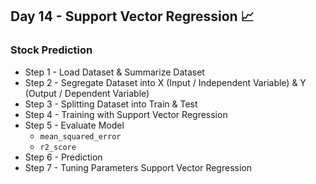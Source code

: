 ## Day 14 - Support Vector Regression 📈

### Stock Prediction  

- Step 1 - Load Dataset & Summarize Dataset
- Step 2 - Segregate Dataset into X (Input / Independent Variable) & Y (Output / Dependent Variable)
- Step 3 - Splitting Dataset into Train & Test
- Step 4 - Training with Support Vector Regression
- Step 5 - Evaluate Model
  - ```mean_squared_error```
  - ```r2_score```
- Step 6 - Prediction
- Step 7 - Tuning Parameters Support Vector Regression

